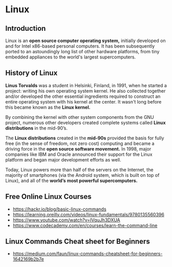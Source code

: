 # Linux

## Introduction
Linux is an **open source computer operating system,** initially developed on and for Intel x86-based personal computers. It has been subsequently ported to an astoundingly long list of other hardware platforms, from tiny embedded appliances to the world's largest supercomputers.

## History of Linux
**Linus Torvalds** was a student in Helsinki, Finland, in 1991, when he started a project: writing his own operating system kernel. He also collected together and/or developed the other essential ingredients required to construct an entire operating system with his kernel at the center. It wasn't long before this became known as the **Linux kernel.**

By combining the kernel with other system components from the GNU project, numerous other developers created complete systems called **Linux distributions** in the mid-90’s.

The **Linux distributions** created in the **mid-90s** provided the basis for fully free (in the sense of freedom, not zero cost) computing and became a driving force in the **open source software movement.** In 1998, major companies like IBM and Oracle announced their support for the Linux platform and began major development efforts as well.

Today, Linux powers more than half of the servers on the Internet, the majority of smartphones (via the Android system, which is built on top of Linux), and all of the **world’s most powerful supercomputers.**

## Free Online Linux Courses
- https://hackr.io/blog/basic-linux-commands
- https://learning.oreilly.com/videos/linux-fundamentals/9780135560396
- https://www.youtube.com/watch?v=IVquJh3DXUA
- https://www.codecademy.com/en/courses/learn-the-command-line

## Linux Commands Cheat sheet for Beginners
- https://medium.com/faun/linux-commands-cheatsheet-for-beginners-1642169b2b7e
